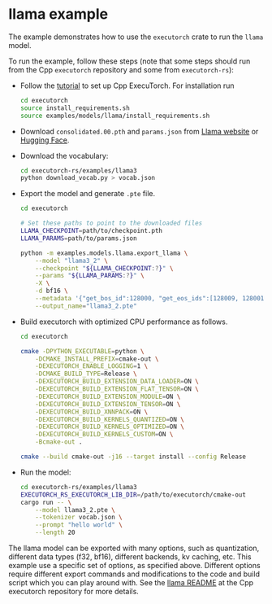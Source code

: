 # llama example

The example demonstrates how to use the `executorch` crate to run the `llama` model.

To run the example, follow these steps (note that some steps should run from the Cpp `executorch` repository and some from `executorch-rs`):

- Follow the [tutorial](https://pytorch.org/executorch/main/getting-started-setup) to set up Cpp ExecuTorch. For installation run
    ```bash
    cd executorch
    source install_requirements.sh
    source examples/models/llama/install_requirements.sh
    ```

- Download `consolidated.00.pth` and `params.json` from [Llama website](https://www.llama.com/llama-downloads/) or [Hugging Face](https://huggingface.co/meta-llama/Llama-3.2-1B).

- Download the vocabulary:
    ```bash
    cd executorch-rs/examples/llama3
    python download_vocab.py > vocab.json
    ```

- Export the model and generate `.pte` file.
    ```bash
    cd executorch

    # Set these paths to point to the downloaded files
    LLAMA_CHECKPOINT=path/to/checkpoint.pth
    LLAMA_PARAMS=path/to/params.json

    python -m examples.models.llama.export_llama \
        --model "llama3_2" \
        --checkpoint "${LLAMA_CHECKPOINT:?}" \
        --params "${LLAMA_PARAMS:?}" \
        -X \
        -d bf16 \
        --metadata '{"get_bos_id":128000, "get_eos_ids":[128009, 128001]}' \
        --output_name="llama3_2.pte"
    ```

- Build executorch with optimized CPU performance as follows.
    ```bash
    cd executorch

    cmake -DPYTHON_EXECUTABLE=python \
        -DCMAKE_INSTALL_PREFIX=cmake-out \
        -DEXECUTORCH_ENABLE_LOGGING=1 \
        -DCMAKE_BUILD_TYPE=Release \
        -DEXECUTORCH_BUILD_EXTENSION_DATA_LOADER=ON \
        -DEXECUTORCH_BUILD_EXTENSION_FLAT_TENSOR=ON \
        -DEXECUTORCH_BUILD_EXTENSION_MODULE=ON \
        -DEXECUTORCH_BUILD_EXTENSION_TENSOR=ON \
        -DEXECUTORCH_BUILD_XNNPACK=ON \
        -DEXECUTORCH_BUILD_KERNELS_QUANTIZED=ON \
        -DEXECUTORCH_BUILD_KERNELS_OPTIMIZED=ON \
        -DEXECUTORCH_BUILD_KERNELS_CUSTOM=ON \
        -Bcmake-out .

    cmake --build cmake-out -j16 --target install --config Release
    ```

- Run the model:
    ```bash
    cd executorch-rs/examples/llama3
    EXECUTORCH_RS_EXECUTORCH_LIB_DIR=/path/to/executorch/cmake-out
    cargo run -- \
        --model llama3_2.pte \
        --tokenizer vocab.json \
        --prompt "hello world" \
        --length 20
    ```

The llama model can be exported with many options, such as quantization, different data types (f32, bf16), different backends, kv caching, etc.
This example use a specific set of options, as specified above.
Different options require different export commands and modifications to the code and build script which you can play around with.
See the [llama README](https://github.com/pytorch/executorch/blob/v1.0.0/examples/models/llama/README.md) at the Cpp executorch repository for more details.
